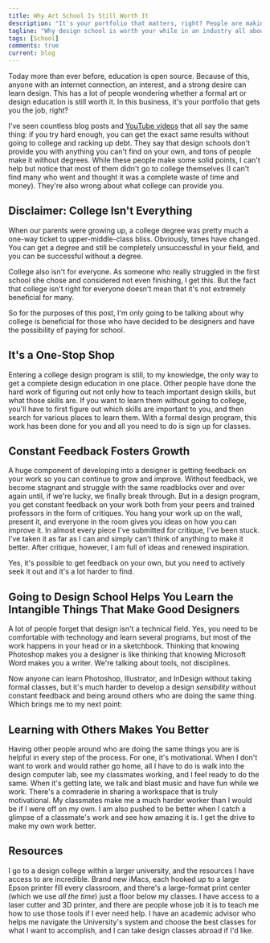 ```yaml
---
title: Why Art School Is Still Worth It
description: "It's your portfolio that matters, right? People are making it without a design degree now more than ever, but there are many reasons why art school is still worth it."
tagline: "Why design school is worth your while in an industry all about the portfolio"
tags: [School]
comments: true
current: blog
---
```


Today more than ever before, education is open source. Because of this, anyone with an internet connection, an interest, and a strong desire can learn design. This has a lot of people wondering whether a formal art or design education is still worth it. In this business, it's your portfolio that gets you the job, right?

I've seen countless blog posts and [YouTube videos](https://www.youtube.com/watch?v=nLNCpx-mkLY) that all say the same thing: if you try hard enough, you can get the exact same results without going to college and racking up debt. They say that design schools don't provide you with anything you can't find on your own, and tons of people make it without degrees. While these people make some solid points, I can't help but notice that most of them didn't go to college themselves (I can't find many who went and thought it was a complete waste of time and money). They're also wrong about what college can provide you.

## Disclaimer: College Isn't Everything

When our parents were growing up, a college degree was pretty much a one-way ticket to upper-middle-class bliss. Obviously, times have changed. You can get a degree and still be completely unsuccessful in your field, and you can be successful without a degree.

College also isn't for everyone. As someone who really struggled in the first school she chose and considered not even finishing, I get this. But the fact that college isn't right for everyone doesn't mean that it's not extremely beneficial for many.

So for the purposes of this post, I'm only going to be talking about why college is beneficial for those who have decided to be designers and have the possibility of paying for school.

## It's a One-Stop Shop

Entering a college design program is still, to my knowledge, the only way to get a complete design education in one place. Other people have done the hard work of figuring out not only how to teach important design skills, but what those skills are. If you want to learn them without going to college, you'll have to first figure out which skills are important to you, and then search for various places to learn them. With a formal design program, this work has been done for you and all you need to do is sign up for classes.

## Constant Feedback Fosters Growth

A huge component of developing into a designer is getting feedback on your work so you can continue to grow and improve. Without feedback, we become stagnant and struggle with the same roadblocks over and over again until, if we're lucky, we finally break through. But in a design program, you get constant feedback on your work both from your peers and trained professors in the form of critiques. You hang your work up on the wall, present it, and everyone in the room gives you ideas on how you can improve it. In almost every piece I've submitted for critique, I've been stuck. I've taken it as far as I can and simply can't think of anything to make it better. After critique, however, I am full of ideas and renewed inspiration.

Yes, it's possible to get feedback on your own, but you need to actively seek it out and it's a lot harder to find.

## Going to Design School Helps You Learn the Intangible Things That Make Good Designers

A lot of people forget that design isn't a technical field. Yes, you need to be comfortable with technology and learn several programs, but most of the work happens in your head or in a sketchbook. Thinking that knowing Photoshop makes you a designer is like thinking that knowing Microsoft Word makes you a writer. We're talking about tools, not disciplines.

Now anyone can learn Photoshop, Illustrator, and InDesign without taking formal classes, but it's much harder to develop a design *sensibility* without constant feedback and being around others who are doing the same thing. Which brings me to my next point:

## Learning with Others Makes You Better

Having other people around who are doing the same things you are is helpful in every step of the process. For one, it's motivational. When I don't want to work and would rather go home, all I have to do is walk into the design computer lab, see my classmates working, and I feel ready to do the same. When it's getting late, we talk and blast music and have fun while we work. There's a comraderie in sharing a workspace that is truly motivational. My classmates make me a much harder worker than I would be if I were off on my own. I am also pushed to be better when I catch a glimpse of a classmate's work and see how amazing it is. I get the drive to make my own work better.

## Resources

I go to a design college within a larger university, and the resources I have access to are incredible. Brand new iMacs, each hooked up to a large Epson printer fill every classroom, and there's a large-format print center (which we use *all the time*) just a floor below my classes. I have access to a laser cutter and 3D printer, and there are people whose job it is to teach me how to use those tools if I ever need help. I have an academic advisor who helps me navigate the University's system and choose the best classes for what I want to accomplish, and I can take design classes abroad if I'd like.
